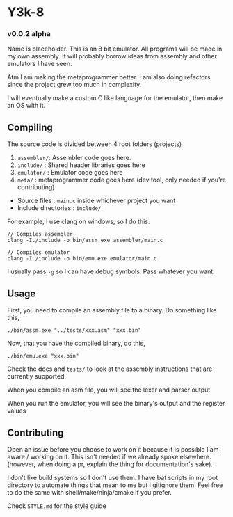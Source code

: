 # Y3k-8 
### v0.0.2 alpha

Name is placeholder. This is an 8 bit emulator. All programs will be made in my own assembly. It will probably borrow ideas from assembly and other emulators I have seen. 

Atm I am making the metaprogrammer better. I am also doing refactors since the project grew too much in complexity.

I will eventually make a custom C like language for the emulator, then make an OS with it.

## Compiling

The source code is divided between 4 root folders (projects)

1. `assembler/`: Assembler code goes here.
2. `include/`  : Shared header libraries goes here
3. `emulator/` : Emulator code goes here
4. `meta/`     : metaprogrammer code goes here (dev tool, only needed if you're contributing)

- Source files        : `main.c` inside whichever project you want
- Include directories : `include/`

For example, I use clang on windows, so I do this:

```
// Compiles assembler
clang -I./include -o bin/assm.exe assembler/main.c

// Compiles emulator
clang -I./include -o bin/emu.exe emulator/main.c
```

I usually pass `-g` so I can have debug symbols. Pass whatever you want.

## Usage

First, you need to compile an assembly file to a binary. Do something like this,

`./bin/assm.exe "../tests/xxx.asm" "xxx.bin"`

Now, that you have the compiled binary, do this,

`./bin/emu.exe "xxx.bin"`

Check the docs and `tests/` to look at the assembly instructions that are currently supported.

When you compile an asm file, you will see the lexer and parser output.

When you run the emulator, you will see the binary's output and the register values

## Contributing

Open an issue before you choose to work on it because it is possible I am aware / working on it. This isn't needed if we already spoke elsewhere. (however, when doing a pr, explain the thing for documentation's sake).

I don't like build systems so I don't use them. I have bat scripts in my root directory to automate things that mean to me but I gitignore them. Feel free to do the same with shell/make/ninja/cmake if you prefer.

Check `STYLE.md` for the style guide